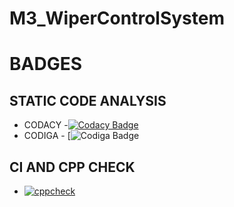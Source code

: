 # M3_WiperControlSystem

# BADGES
## STATIC CODE ANALYSIS
* CODACY -[![Codacy Badge](https://app.codacy.com/project/badge/Grade/8f54368f5b71413389c394f814e48003)](https://www.codacy.com/gh/VISHNUAMMU5140/M3_WiperControlSystem/dashboard?utm_source=github.com&amp;utm_medium=referral&amp;utm_content=VISHNUAMMU5140/M3_WiperControlSystem&amp;utm_campaign=Badge_Grade)
*  CODIGA - [![Codiga Badge](https://api.codiga.io/project/33497/status/svg)

## CI AND CPP CHECK
* [![cppcheck](https://github.com/VISHNUAMMU5140/M3_WiperControlSystem/actions/workflows/c-cpp.yml/badge.svg)](https://github.com/VISHNUAMMU5140/M3_WiperControlSystem/actions/workflows/c-cpp.yml)
